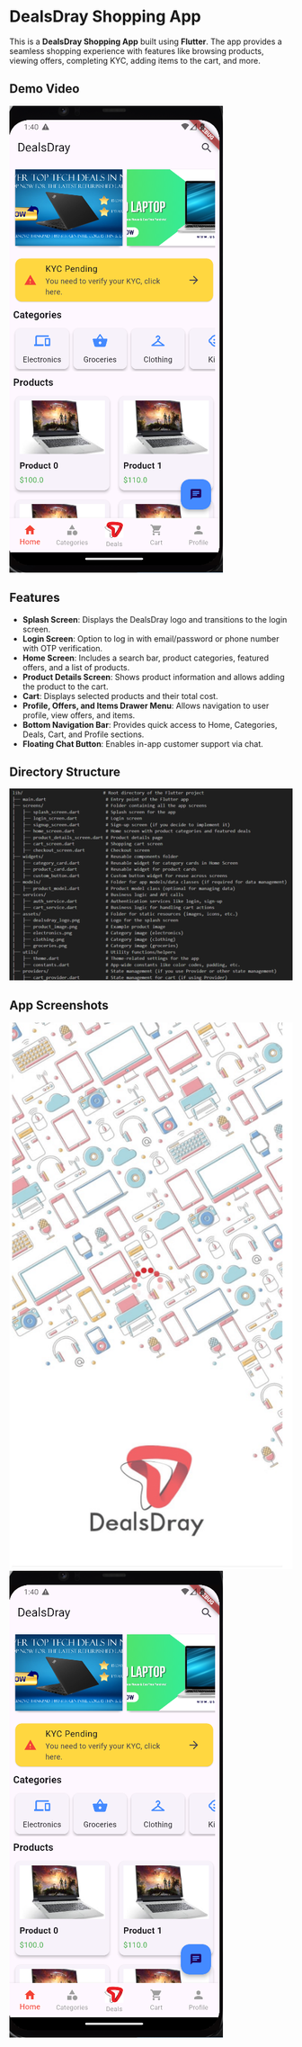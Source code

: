 # DealsDray Shopping App

This is a **DealsDray Shopping App** built using **Flutter**. The app provides a seamless shopping experience with features like browsing products, viewing offers, completing KYC, adding items to the cart, and more.

## Demo Video
[![Watch the demo](assets/screenshots/home.png)](https://stdntpartners-my.sharepoint.com/:v:/g/personal/praise_paul_studentambassadors_com/EaTsG_qGZeVAkqPC8VFrjLIBhd6gSlqmCY-giPRYlT_zmA?nav=eyJyZWZlcnJhbEluZm8iOnsicmVmZXJyYWxBcHAiOiJPbmVEcml2ZUZvckJ1c2luZXNzIiwicmVmZXJyYWxBcHBQbGF0Zm9ybSI6IldlYiIsInJlZmVycmFsTW9kZSI6InZpZXciLCJyZWZlcnJhbFZpZXciOiJNeUZpbGVzTGlua0NvcHkifX0&e=ZpWpFm)

## Features

- **Splash Screen**: Displays the DealsDray logo and transitions to the login screen.
- **Login Screen**: Option to log in with email/password or phone number with OTP verification.
- **Home Screen**: Includes a search bar, product categories, featured offers, and a list of products.
- **Product Details Screen**: Shows product information and allows adding the product to the cart.
- **Cart**: Displays selected products and their total cost.
- **Profile, Offers, and Items Drawer Menu**: Allows navigation to user profile, view offers, and items.
- **Bottom Navigation Bar**: Provides quick access to Home, Categories, Deals, Cart, and Profile sections.
- **Floating Chat Button**: Enables in-app customer support via chat.

## Directory Structure

![File Directory](assets/screenshots/file_directory.png)

## App Screenshots
![Loading Page](assets/dealsdray_logo.png)
![Home Page](assets/screenshots/home.png)
